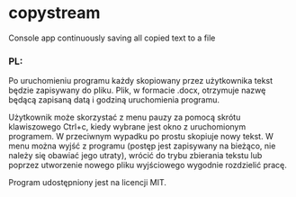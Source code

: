 # copystream
Console app continuously saving all copied text to a file

### PL:

Po uruchomieniu programu każdy skopiowany przez użytkownika tekst będzie zapisywany do pliku. 
Plik, w formacie .docx, otrzymuje nazwę będącą zapisaną datą i godziną uruchomienia programu.

Użytkownik może skorzystać z menu pauzy za pomocą skrótu klawiszowego Ctrl+c, kiedy wybrane jest okno z uruchomionym programem. W przeciwnym wypadku po prostu skopiuje nowy tekst.
W menu można wyjść z programu (postęp jest zapisywany na bieżąco, nie należy się obawiać jego utraty), wrócić do trybu zbierania tekstu lub poprzez utworzenie nowego pliku wyjściowego wygodnie rozdzielić pracę.

Program udostępniony jest na licencji MIT.